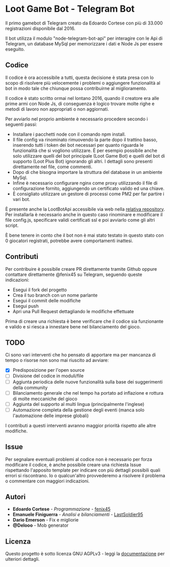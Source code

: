 # Loot Game Bot - Telegram Bot

Il primo gamebot di Telegram creato da Edoardo Cortese con più di 33.000 registrazioni disponibile dal 2016.

Il bot utilizza il modulo "node-telegram-bot-api" per interagire con le Api di Telegram, un database MySql per memorizzare i dati e Node Js per essere eseguito.

## Codice

Il codice è ora accessibile a tutti, questa decisione è stata presa con lo scopo di risolvere più velocemente i problemi o aggiungere funzionalità al bot in modo tale che chiunque possa contribuirne al miglioramento.

Il codice è stato scritto ormai nel lontano 2016, quando il creatore era alle prime armi con Node Js, di conseguenza è logico trovare molte righe e metodi di lavoro non appropriati o non aggiornati.

Per avviarlo nel proprio ambiente è necessario procedere secondo i seguenti passi:
- Installare i pacchetti node con il comando npm install.
- Il file config va rinominato rimuovendo la parte dopo il trattino basso, inserendo tutti i token dei bot necessari per quanto riguarda le funzionalità che si vogliono utilizzare. È per esempio possibile anche solo utilizzare quelli del bot principale (Loot Game Bot) e quelli del bot di supporto (Loot Plus Bot) ignorando gli altri. I dettagli sono presenti direttamente nel file, come commenti.
- Dopo di che bisogna importare la struttura del database in un ambiente MySql.
- Infine è necessario configurare nginx come proxy utilizzando il file di configurazione fornito, aggiungendo un certificato valido ed una chiave.
- È consigliato utilizzare un gestore di processi come PM2 per far partire i vari bot.

È presente anche la LootBotApi accessibile via web nella [relativa repository](https://github.com/sidelux/LootBotApi).
Per installarla è necessario anche in questo caso rinominare e modificare il file config.js, specificare validi certificati ssl e poi avviarlo come gli altri script.

È bene tenere in conto che il bot non è mai stato testato in questo stato con 0 giocatori registrati, potrebbe avere comportamenti inattesi.

## Contributi

Per contribuire è possibile creare PR direttamente tramite Github oppure contattare direttamente @fenix45 su Telegram, seguendo queste indicazioni:
- Esegui il fork del progetto
- Crea il tuo branch con un nome parlante
- Esegui il commit delle modifiche
- Esegui push
- Apri una Pull Request dettagliando le modifiche effettuate

Prima di creare una richiesta è bene verificare che il codice sia funzionante e valido e si riesca a innestare bene nel bilanciamento del gioco.

## TODO

Ci sono vari interventi che ho pensato di apportare ma per mancanza di tempo o risorse non sono mai riuscito ad avviare:
- [x] Predisposizione per l'open source
- [ ] Divisione del codice in moduli/file
- [ ] Aggiunta periodica delle nuove funzionalità sulla base dei suggerimenti della community
- [ ] Bilanciamento generale che nel tempo ha portato ad inflazione e rottura di molte meccaniche del gioco
- [ ] Aggiunta del supporto al multi lingua (principalmente l'inglese)
- [ ] Automazione completa della gestione degli eventi (manca solo l'automazione delle imprese globali)

I contributi a questi interventi avranno maggior priorità rispetto alle altre modifiche.

## Issue

Per segnalare eventuali problemi al codice non è necessario per forza modificare il codice, è anche possibile creare una richiesta Issue rispettando l'apposito template per indicare con più dettagli possibili quali errori si riscontrano.
Io o qualcun'altro provvederemo a risolvere il problema o commentare con maggiori indicazioni.

## Autori

* **Edoardo Cortese** - *Programmazione* - [fenix45](http://telegram.me/fenix45)
* **Emanuele Finiguerra** - *Analisi e bilanciamenti* - [LastSoldier95](http://telegram.me/LastSoldier95)
* **Dario Emerson** - Fix e migliorie
* **@Delooo** - Mob generator

## Licenza

Questo progetto è sotto licenza GNU AGPLv3 - leggi la [documentazione](https://choosealicense.com/licenses/agpl-3.0/) per ulteriori dettagli.
